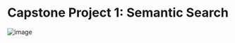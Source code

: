# Capstone Project 1: Semantic Search

![image](https://user-images.githubusercontent.com/8504895/220576188-5b22fda0-cd55-4c1a-9191-da83a09b48c6.png)
